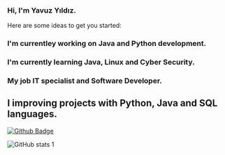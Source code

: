 ### Hi, I'm Yavuz Yıldız.

Here are some ideas to get you started:
### I'm currentley working on Java and Python development.
### I'm currently learning Java, Linux and Cyber Security.
### My job IT specialist and Software Developer.
## I improving projects with Python, Java and SQL languages.

[![Github Badge](https://img.shields.io/badge/-Github-000?style=quare&labelColor=000&logo=Github&logoColor=white&link=link)](link)

![GitHub stats 1](https://github-readme-stats.vercel.app/api?username=yvzyldz11&show_icons=true&theme=radical)

